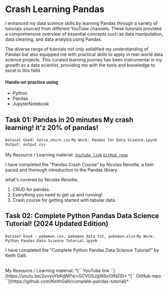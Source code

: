# Crash Learning Pandas

I enhanced my data science skills by learning Pandas through a variety of tutorials sourced from different YouTube channels. These tutorials provided a comprehensive overview of essential concepts such as data manipulation, data cleaning, and data analysis using Pandas. <br>

The diverse range of tutorials not only solidified my understanding of Pandas but also equipped me with practical skills to apply in real-world data science projects. This curated learning journey has been instrumental in my growth as a data scientist, providing me with the tools and knowledge to excel in this field.

#### Hands-on practice using 
- Python
- Pandas
- JupyterNotebook

## Task 01: Pandas in 20 minutes My crash learning! it'z 20% of pandas!

`` Dataset Used: telco_churn.csv `` 
`` My Work: Pandas for Data Science.ipynb ``
`` Output: output.csv ``
 <br> <br>
  My Resource / Learning material:
*[`` YouTube link ``](https://youtu.be/tRKeLrwfUgU?si=Q0WD4FP84cBRW1Sz)* 
*[`` GitHub repo ``](https://github.com/nicknochnack/Pandasin20Minutes)* 

 
I have completed the "Pandas Crash Course" by Nicolas Renotte, a fast-paced and thorough introduction to the Pandas library.

what's covered by Nicolas Renotte,

1. CRUD for pandas.
2. Everything you need to get up and running!
3. Crash course for getting started with tabular data.

## Task 02: Complete Python Pandas Data Science Tutorial! (2024 Updated Edition)
`` Dataset Used : pokemon.csv, pokemon_data.txt, pokemon.xlsx `` 
`` My Work: Python Pandas Data Science Tutorial.ipynb ``


I have completed the "Complete Python Pandas Data Science Tutorial!" by Keith Galli.

<br>
  My Resource / Learning material:
*[`` YouTube link ``](https://youtu.be/2uvysYbKdjM?si=GCVOSJgiNSoOtNZ0)* 
*[`` GitHub repo ``](https://github.com/KeithGalli/complete-pandas-tutorial)* 
